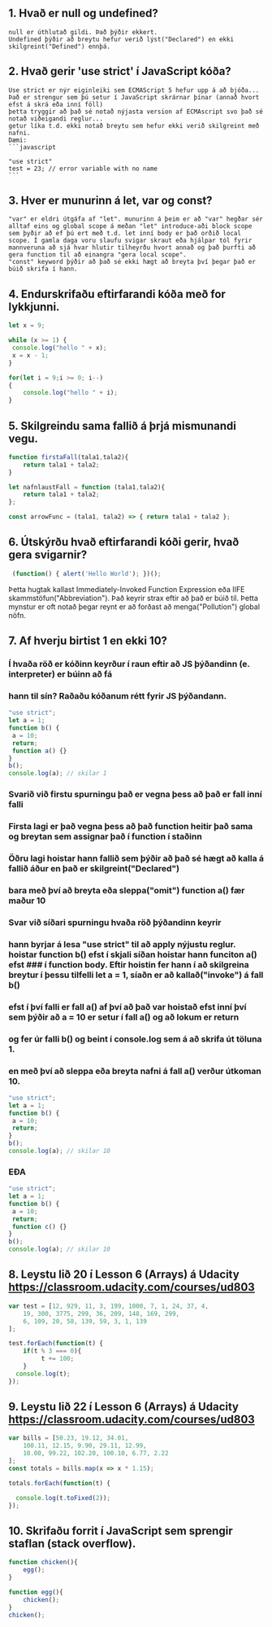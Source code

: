 ## 1. Hvað er null og undefined?
	null er úthlutað gildi. Það þýðir ekkert.
	Undefined þýðir að breytu hefur verið lýst("Declared") en ekki skilgreint("Defined") ennþá.
## 2. Hvað gerir 'use strict' í JavaScript kóða?
	Use strict er nýr eiginleiki sem ECMAScript 5 hefur upp á að bjóða...
	Það er strengur sem þú setur í JavaScript skrárnar þínar (annað hvort efst á skrá eða inní föll)
	þetta tryggir að það sé notað nýjasta version af ECMAscript svo það sé notað viðeigandi reglur...
	getur líka t.d. ekki notað breytu sem hefur ekki verið skilgreint með nafni.
	Dæmi:
	```javascript

	"use strict"
	test = 23; // error variable with no name
	```
## 3. Hver er munurinn á let, var og const?
	"var" er eldri útgáfa af "let". munurinn á þeim er að "var" hegðar sér alltaf eins og global scope á meðan "let" introduce-aði block scope sem þyðir að ef þú ert með t.d. let inní body er það orðið local scope. Í gamla daga voru slaufu svigar skraut eða hjálpar tól fyrir mannveruna að sjá hvar hlutir tilheyrðu hvort annað og það þurfti að gera function til að einangra "gera local scope".
	"const" keyword þýðir að það sé ekki hægt að breyta því þegar það er búið skrifa í hann.
## 4. Endurskrifaðu eftirfarandi kóða með for lykkjunni.
```javascript
let x = 9;

while (x >= 1) {
 console.log("hello " + x);
 x = x - 1;
}
```
```javascript
for(let i = 9;i >= 0; i--)
{
	console.log("hello " + i);
}
```
## 5. Skilgreindu sama fallið á þrjá mismunandi vegu.
```javascript
function firstaFall(tala1,tala2){
	return tala1 + tala2;
}

let nafnlaustFall = function (tala1,tala2){
	return tala1 + tala2;
};

const arrowFunc = (tala1, tala2) => { return tala1 + tala2 };

```
## 6. Útskýrðu hvað eftirfarandi kóði gerir, hvað gera svigarnir?
```javascript
 (function() { alert('Hello World'); })();
 ```
 Þetta hugtak kallast Immediately-Invoked Function Expression eða IIFE skammstöfun("Abbreviation"). Það keyrir strax eftir að það er búið til. Þetta mynstur er oft notað þegar reynt er að forðast að menga("Pollution") global nöfn.

## 7. Af hverju birtist 1 en ekki 10?
### Í hvaða röð er kóðinn keyrður í raun eftir að JS þýðandinn (e. interpreter) er búinn að fá
### hann til sín? Raðaðu kóðanum rétt fyrir JS þýðandann.
```javascript
"use strict";
let a = 1;
function b() {
 a = 10;
 return;
 function a() {}
}
b();
console.log(a); // skilar 1
```
### Svarið við firstu spurningu það er vegna þess að það er fall inní falli
### Firsta lagi er það vegna þess að það function heitir það sama og breytan sem assignar það í function í staðinn
### Öðru lagi hoistar hann fallið sem þýðir að það sé hægt að kalla á fallið áður en það er skilgreint("Declared")
### bara með því að breyta eða sleppa("omit") function a() fær maður 10
### Svar við síðari spurningu hvaða röð þýðandinn keyrir
### hann byrjar á lesa "use strict" til að apply nýjustu reglur. hoistar function b() efst í skjali síðan hoistar hann funciton a() efst ### í function body. Eftir hoistin fer hann í að skilgreina breytur í þessu tilfelli let a = 1, síaðn er að kallað("invoke") á fall b()
### efst í því falli er fall a() af því að það var hoistað efst inní því sem þýðir að a = 10 er setur í fall a() og að lokum er return
### og fer úr falli b() og beint í console.log  sem á að skrifa út töluna 1.
### en með því að sleppa eða breyta nafni á fall a() verður útkoman 10.
```javascript
"use strict";
let a = 1;
function b() {
 a = 10;
 return;
}
b();
console.log(a); // skilar 10
```
### EÐA
```javascript
"use strict";
let a = 1;
function b() {
 a = 10;
 return;
 function c() {}
}
b();
console.log(a); // skilar 10
```
## 8. Leystu lið 20 í Lesson 6 (Arrays) á Udacity https://classroom.udacity.com/courses/ud803
```javascript
var test = [12, 929, 11, 3, 199, 1000, 7, 1, 24, 37, 4,
    19, 300, 3775, 299, 36, 209, 148, 169, 299,
    6, 109, 20, 58, 139, 59, 3, 1, 139
];

test.forEach(function(t) {
    if(t % 3 === 0){
         t += 100;
    }
  console.log(t);
});
```
## 9. Leystu lið 22 í Lesson 6 (Arrays) á Udacity https://classroom.udacity.com/courses/ud803
```javascript
var bills = [50.23, 19.12, 34.01,
    100.11, 12.15, 9.90, 29.11, 12.99,
    10.00, 99.22, 102.20, 100.10, 6.77, 2.22
];
const totals = bills.map(x => x * 1.15);

totals.forEach(function(t) {

  console.log(t.toFixed(2));
});
```
## 10. Skrifaðu forrit í JavaScript sem sprengir staflan (stack overflow).
```javascript
function chicken(){
	egg();
}

function egg(){
	chicken();
}
chicken();
```

